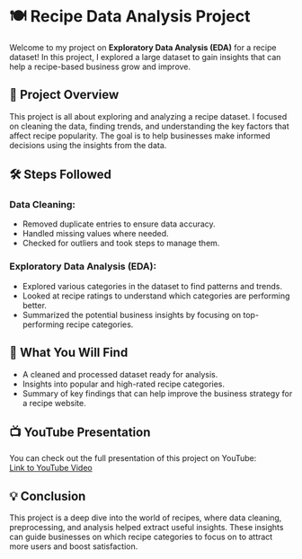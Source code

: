 # 🍽️ Recipe Data Analysis Project

Welcome to my project on **Exploratory Data Analysis (EDA)** for a recipe dataset! In this project, I explored a large dataset to gain insights that can help a recipe-based business grow and improve.

## 📄 Project Overview
This project is all about exploring and analyzing a recipe dataset. I focused on cleaning the data, finding trends, and understanding the key factors that affect recipe popularity. The goal is to help businesses make informed decisions using the insights from the data.

## 🛠️ Steps Followed

### Data Cleaning:
- Removed duplicate entries to ensure data accuracy.
- Handled missing values where needed.
- Checked for outliers and took steps to manage them.

### Exploratory Data Analysis (EDA):
- Explored various categories in the dataset to find patterns and trends.
- Looked at recipe ratings to understand which categories are performing better.
- Summarized the potential business insights by focusing on top-performing recipe categories.

## 📝 What You Will Find
- A cleaned and processed dataset ready for analysis.
- Insights into popular and high-rated recipe categories.
- Summary of key findings that can help improve the business strategy for a recipe website.

## 📺 YouTube Presentation

You can check out the full presentation of this project on YouTube:  
[Link to YouTube Video](Uploding_soon)

## 💡 Conclusion
This project is a deep dive into the world of recipes, where data cleaning, preprocessing, and analysis helped extract useful insights. These insights can guide businesses on which recipe categories to focus on to attract more users and boost satisfaction.

